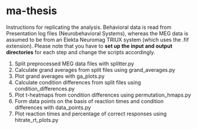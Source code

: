 # ma-thesis

Instructions for replicating the analysis. Behavioral data is read from Presentation log files (Neurobehavioral Systems), whereas the MEG data is assumed to be from an Elekta Neuromag TRIUX system (which uses the .fif extension). Please note that you have to **set up the input and output directories** for each step and change the scripts accordingly.


1. Split preprocessed MEG data files with splitter.py  
2. Calculate grand averages from split files using grand_averages.py  
3. Plot grand averages with ga_plots.py  
4. Calculate condition differences from split files using condition_differences.py  
5. Plot t-heatmaps from condition differences using permutation_hmaps.py  
6. Form data points on the basis of reaction times and condition differences with data_points.py  
7. Plot reaction times and percentage of correct responses using hitrate_rt_plots.py

